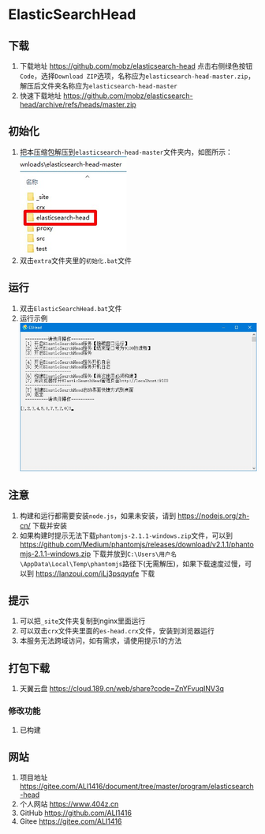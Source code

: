 # ElasticSearchHead

## 下载

1. 下载地址 <https://github.com/mobz/elasticsearch-head> 点击右侧绿色按钮`Code`，选择`Download ZIP`选项，名称应为`elasticsearch-head-master.zip`，解压后文件夹名称应为`elasticsearch-head-master`
2. 快速下载地址 <https://github.com/mobz/elasticsearch-head/archive/refs/heads/master.zip>

## 初始化

1. 把本压缩包解压到`elasticsearch-head-master`文件夹内，如图所示：  
![初始化示例](img/初始化示例.jpg)
2. 双击`extra`文件夹里的`初始化.bat`文件

## 运行

1. 双击`ElasticSearchHead.bat`文件
2. 运行示例  
![运行示例](img/运行示例.jpg)

## 注意

1. 构建和运行都需要安装`node.js`，如果未安装，请到 <https://nodejs.org/zh-cn/> 下载并安装
2. 如果构建时提示无法下载`phantomjs-2.1.1-windows.zip`文件，可以到 <https://github.com/Medium/phantomjs/releases/download/v2.1.1/phantomjs-2.1.1-windows.zip> 下载并放到`C:\Users\用户名\AppData\Local\Temp\phantomjs`路径下(无需解压)，如果下载速度过慢，可以到 <https://lanzoui.com/iLj3psqyqfe> 下载

## 提示

1. 可以把`_site`文件夹复制到nginx里面运行
2. 可以双击`crx`文件夹里面的`es-head.crx`文件，安装到浏览器运行
3. 本服务无法跨域访问，如有需求，请使用提示1的方法

## 打包下载

1. 天翼云盘 <https://cloud.189.cn/web/share?code=ZnYFvuqINV3q>

### 修改功能

1. 已构建

## 网站

1. 项目地址 <https://gitee.com/ALI1416/document/tree/master/program/elasticsearch-head>
2. 个人网站 <https://www.404z.cn>
3. GitHub <https://github.com/ALI1416>
4. Gitee <https://gitee.com/ALI1416>
